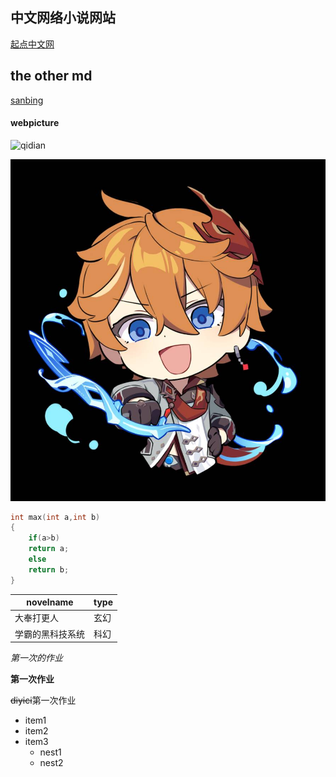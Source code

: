 ## 中文网络小说网站
[起点中文网](https://www.qidian.com/)
## the other md
[sanbing](sanbing.md)  

#### webpicture
![qidian](https://bookcover.yuewen.com/qdbimg/349573/1031071889/180)

![genshin](%E8%BE%BE%E8%BE%BE%E5%88%A9%E4%BA%9A.jpg)

```C
int max(int a,int b)
{
    if(a>b)
    return a;
    else
    return b;
}
```
|  novelname   | type  |
|  ----  | ----  |
| 大奉打更人  | 玄幻 |
| 学霸的黑科技系统  | 科幻 |  


*第一次的作业*

**第一次作业**

~~diyici~~第一次作业

* item1
* item2
* item3
   * nest1
   * nest2

